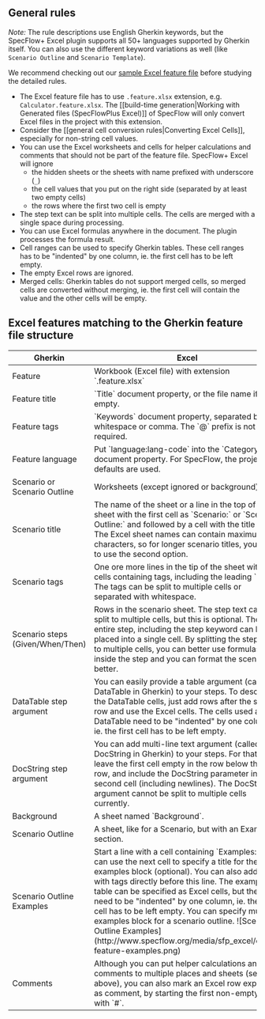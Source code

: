 ## General rules

_Note:_ The rule descriptions use English Gherkin keywords, but the SpecFlow+ Excel plugin supports all 50+ languages supported by Gherkin itself. You can also use the different keyword variations as well (like `Scenario Outline` and `Scenario Template`).

We recommend checking out our [sample Excel feature file](http://www.specflow.org/media/sfp_excel/Sample-ExcelFeature.feature.xlsx) before studying the detailed rules.

* The Excel feature file has to use `.feature.xlsx` extension, e.g. `Calculator.feature.xlsx`. The [[build-time generation|Working with Generated files (SpecFlowPlus Excel)]] of SpecFlow will only convert Excel files in the project with this extension.
* Consider the [[general cell conversion rules|Converting Excel Cells]], especially for non-string cell values.
* You can use the Excel worksheets and cells for helper calculations and comments that should not be part of the feature file. SpecFlow+ Excel will ignore
  * the hidden sheets or the sheets with name prefixed with underscore (`_`)
  * the cell values that you put on the right side (separated by at least two empty cells)
  * the rows where the first two cell is empty
*  The step text can be split into multiple cells. The cells are merged with a single space during processing.
* You can use Excel formulas anywhere in the document. The plugin processes the formula result.
* Cell ranges can be used to specify Gherkin tables. These cell ranges has to be "indented" by one column, ie. the first cell has to be left empty.
* The empty Excel rows are ignored.
* Merged cells: Gherkin tables do not support merged cells, so merged cells are converted without merging, ie. the first cell will contain the value and the other cells will be empty.

## Excel features matching to the Gherkin feature file structure

<table>
<thead>
<tr>
<th>Gherkin</th>
<th>Excel</th>
</tr>
</thead>
<tbody>
<tr>
<td>Feature</td>
<td>Workbook (Excel file) with extension `.feature.xlsx`</td>
</tr>
<tr>
<td>Feature title</td>
<td>`Title` document property, or the file name if empty.</td>
</tr>
<tr>
<td>Feature tags</td>
<td>`Keywords` document property, separated by whitespace or comma. The `@` prefix is not required.</td>
</tr>
<tr>
<td>Feature language</td>
<td>Put `language:lang-code` into the `Category` document property. For SpecFlow, the project defaults are used.</td>
</tr>
<tr>
<td>Scenario or Scenario Outline</td>
<td>Worksheets (except ignored or background)</td>
</tr>
<tr>
<td>Scenario title</td>
<td>The name of the sheet or a line in the top of the sheet with the first cell as `Scenario:` or `Scenario Outline:` and followed by a cell with the title text. The Excel sheet names can contain maximum 31 characters, so for longer scenario titles, you have to use the second option.</td>
</tr>
<tr>
<td>Scenario tags</td>
<td>One ore more lines in the tip of the sheet with cells containing tags, including the leading `@`. The tags can be split to multiple cells or separated with whitespace.</td>
</tr>
<tr>
<td>Scenario steps (Given/When/Then)</td>
<td>Rows in the scenario sheet. The step text can be split to multiple cells, but this is optional. The entire step, including the step keyword can be placed into a single cell. By splitting the step text to multiple cells, you can better use formulas inside the step and you can format the scenario better.</td>
</tr>
<tr>
<td>DataTable step argument</td>
<td>You can easily provide a table argument (called DataTable in Gherkin) to your steps. To describe the DataTable cells, just add rows after the step row and use the Excel cells. The cells used as DataTable need to be "indented" by one column, ie. the first cell has to be left empty.
</td>
</tr>
<tr>
<td>DocString step argument</td>
<td>You can add multi-line text argument (called DocString in Gherkin) to your steps. For that, leave the first cell empty in the row below the step row, and include the DocString parameter in the second cell (including newlines). The DocString argument cannot be split to multiple cells currently.</td>
</tr>
<tr>
<td>Background</td>
<td>A sheet named `Background`.</td>
</tr>
<tr>
<td>Scenario Outline</td>
<td>A sheet, like for a Scenario, but with an Examples section.</td>
</tr>
<tr>
<td>Scenario Outline Examples</td>
<td>Start a line with a cell containing `Examples:`. You can use the next cell to specify a title for the examples block (optional). You can also add lines with tags directly before this line. The examples table can be specified as Excel cells, but they need to be "indented" by one column, ie. the first cell has to be left empty. You can specify multiple examples block for a scenario outline.
![Scenario Outline Examples](http://www.specflow.org/media/sfp_excel/excel-feature-examples.png)
</td>
</tr>
<tr>
<td>Comments</td>
<td>Although you can put helper calculations and comments to multiple places and sheets (see above), you can also mark an Excel row explicitly as comment, by starting the first non-empty cell with `#`.</td>
</tr>
</tbody>
</table>